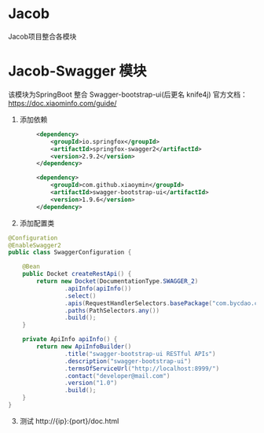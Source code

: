 # Jacob
Jacob项目整合各模块
# Jacob-Swagger 模块
该模块为SpringBoot 整合 Swagger-bootstrap-ui(后更名 knife4j)
官方文档：https://doc.xiaominfo.com/guide/
1. 添加依赖
```xml
        <dependency>
            <groupId>io.springfox</groupId>
            <artifactId>springfox-swagger2</artifactId>
            <version>2.9.2</version>
        </dependency>

        <dependency>
            <groupId>com.github.xiaoymin</groupId>
            <artifactId>swagger-bootstrap-ui</artifactId>
            <version>1.9.6</version>
        </dependency>     
```
2. 添加配置类
```java
@Configuration
@EnableSwagger2
public class SwaggerConfiguration {

    @Bean
    public Docket createRestApi() {
        return new Docket(DocumentationType.SWAGGER_2)
                .apiInfo(apiInfo())
                .select()
                .apis(RequestHandlerSelectors.basePackage("com.bycdao.cloud"))
                .paths(PathSelectors.any())
                .build();
    }

    private ApiInfo apiInfo() {
        return new ApiInfoBuilder()
                .title("swagger-bootstrap-ui RESTful APIs")
                .description("swagger-bootstrap-ui")
                .termsOfServiceUrl("http://localhost:8999/")
                .contact("developer@mail.com")
                .version("1.0")
                .build();
    }
}
```
3. 测试
http://{ip}:{port}/doc.html
